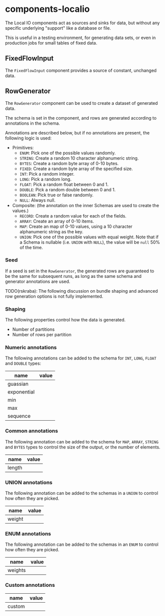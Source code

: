 components-localio
==================

The Local IO components act as sources and sinks for data, but without any specific underlying "support" like a database or file.  

This is useful in a testing environment, for generating data sets, or even in production jobs for small tables of fixed data.
 

FixedFlowInput
--------------

The `FixedFlowInput` component provides a source of constant, unchanged data.


RowGenerator
------------

The `RowGenerator` component can be used to create a dataset of generated data.

The schema is set in the component, and rows are generated according to annotations in the schema.

Annotations are described below, but if no annotations are present, the following logic is used:

* Primitives:
  - `ENUM`: Pick one of the possible values randomly.
  - `STRING`: Create a random 10 character alphanumeric string.
  - `BYTES`: Create a random byte array of 0-10 bytes. 
  - `FIXED`: Create a random byte array of the specified size.
  - `INT`: Pick a random integer.
  - `LONG`: Pick a random long.
  - `FLOAT`: Pick a random float between 0 and 1.
  - `DOUBLE`: Pick a random double between 0 and 1.
  - `BOOLEAN`: Pick true or false randomly.
  - `NULL`: Always null.
* Composite: (the annotation on the inner Schemas are used to create the values.)  
  - `RECORD`: Create a random value for each of the fields.
  - `ARRAY`: Create an array of 0-10 items.
  - `MAP`: Create an map of 0-10 values, using a 10 character alphanumeric string as the key.
  - `UNION`: Pick one of the possible values with equal weight.  Note that if a Schema is nullable (i.e. `UNION` with `NULL`), the value will be `null` 50% of the time.
 
### Seed

If a seed is set in the `RowGenerator`, the generated rows are guaranteed to be the same for subsequent runs, as long as the same schema and generator annotations are used.

TODO(rskraba): The following discussion on bundle shaping and advanced row generation options is not fully implemented.

### Shaping

The following properties control how the data is generated.

* Number of partitions
* Number of rows per partition

### Numeric annotations

The following annotations can be added to the schema for `INT`, `LONG`, `FLOAT` and `DOUBLE` types:

| name | value | 
|------|-------|
| guassian |          |      
| exponential |          |      
| min  |      |      
| max  |      |
| sequence |      |

### Common annotations

The following annotation can be added to the schema for `MAP`, `ARRAY`, `STRING` and `BYTES` types to control the size of the output, or the number of  elements.

| name | value | 
|------|-------|
| length |          |      

### UNION annotations

The following annotation can be added to the schemas in a `UNION` to control how often they are picked.

| name | value | 
|------|-------|
| weight |          |      

### ENUM annotations

The following annotation can be added to the schemas in an `ENUM` to control how often they are picked.

| name | value | 
|------|-------|
| weights | |      

### Custom annotations

| name | value | 
|------|-------|
| custom |          |      
